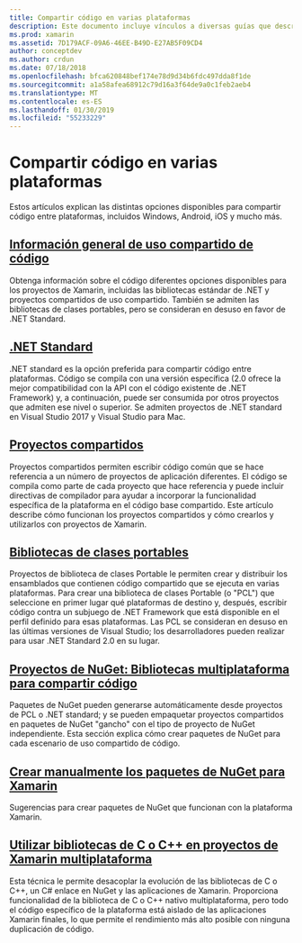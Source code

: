 ```yaml
---
title: Compartir código en varias plataformas
description: Este documento incluye vínculos a diversas guías que describen las técnicas para compartir código, incluidas las bibliotecas de clases portables, los proyectos compartidos, .NET Standard y NuGet.
ms.prod: xamarin
ms.assetid: 7D179ACF-09A6-46EE-B49D-E27AB5F09CD4
author: conceptdev
ms.author: crdun
ms.date: 07/18/2018
ms.openlocfilehash: bfca620848bef174e78d9d34b6fdc497dda8f1de
ms.sourcegitcommit: a1a58afea68912c79d16a3f64de9a0c1feb2aeb4
ms.translationtype: MT
ms.contentlocale: es-ES
ms.lasthandoff: 01/30/2019
ms.locfileid: "55233229"
---
```

# <a name="sharing-code-on-multiple-platforms"></a>Compartir código en varias plataformas

Estos artículos explican las distintas opciones disponibles para compartir código entre plataformas, incluidos Windows, Android, iOS y mucho más.

## <a name="code-sharing-overviewcode-sharingmd"></a>[Información general de uso compartido de código](code-sharing.md)

Obtenga información sobre el código diferentes opciones disponibles para los proyectos de Xamarin, incluidas las bibliotecas estándar de .NET y proyectos compartidos de uso compartido. También se admiten las bibliotecas de clases portables, pero se consideran en desuso en favor de .NET Standard.

## <a name="net-standardcross-platformapp-fundamentalsnet-standardmd"></a>[.NET Standard](~/cross-platform/app-fundamentals/net-standard.md)

.NET standard es la opción preferida para compartir código entre plataformas. Código se compila con una versión específica (2.0 ofrece la mejor compatibilidad con la API con el código existente de .NET Framework) y, a continuación, puede ser consumida por otros proyectos que admiten ese nivel o superior. Se admiten proyectos de .NET standard en Visual Studio 2017 y Visual Studio para Mac.

## <a name="shared-projectscross-platformapp-fundamentalsshared-projectsmd"></a>[Proyectos compartidos](~/cross-platform/app-fundamentals/shared-projects.md)

Proyectos compartidos permiten escribir código común que se hace referencia a un número de proyectos de aplicación diferentes. El código se compila como parte de cada proyecto que hace referencia y puede incluir directivas de compilador para ayudar a incorporar la funcionalidad específica de la plataforma en el código base compartido. Este artículo describe cómo funcionan los proyectos compartidos y cómo crearlos y utilizarlos con proyectos de Xamarin.

## <a name="portable-class-librariescross-platformapp-fundamentalspclmd"></a>[Bibliotecas de clases portables](~/cross-platform/app-fundamentals/pcl.md)

Proyectos de biblioteca de clases Portable le permiten crear y distribuir los ensamblados que contienen código compartido que se ejecuta en varias plataformas. Para crear una biblioteca de clases Portable (o "PCL") que seleccione en primer lugar qué plataformas de destino y, después, escribir código contra un subjuego de .NET Framework que está disponible en el perfil definido para esas plataformas. Las PCL se consideran en desuso en las últimas versiones de Visual Studio; los desarrolladores pueden realizar para usar .NET Standard 2.0 en su lugar.

## <a name="nuget-projects-multiplatform-libraries-for-code-sharingcross-platformapp-fundamentalsnuget-multiplatform-librariesindexmd"></a>[Proyectos de NuGet: Bibliotecas multiplataforma para compartir código](~/cross-platform/app-fundamentals/nuget-multiplatform-libraries/index.md)

Paquetes de NuGet pueden generarse automáticamente desde proyectos de PCL o .NET standard; y se pueden empaquetar proyectos compartidos en paquetes de NuGet "gancho" con el tipo de proyecto de NuGet independiente. Esta sección explica cómo crear paquetes de NuGet para cada escenario de uso compartido de código.

## <a name="manually-creating-nuget-packages-for-xamarincross-platformapp-fundamentalsnuget-manualmd"></a>[Crear manualmente los paquetes de NuGet para Xamarin](~/cross-platform/app-fundamentals/nuget-manual.md)

Sugerencias para crear paquetes de NuGet que funcionan con la plataforma Xamarin.

## <a name="use-cc-libraries-in-cross-platform-xamarin-projectscross-platformcppindexmd"></a>[Utilizar bibliotecas de C o C++ en proyectos de Xamarin multiplataforma](~/cross-platform/cpp/index.md)

Esta técnica le permite desacoplar la evolución de las bibliotecas de C o C++, un C# enlace en NuGet y las aplicaciones de Xamarin. Proporciona funcionalidad de la biblioteca de C o C++ nativo multiplataforma, pero todo el código específico de la plataforma está aislado de las aplicaciones Xamarin finales, lo que permite el rendimiento más alto posible con ninguna duplicación de código. 
